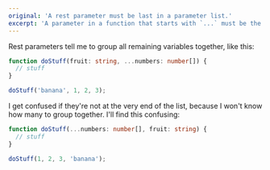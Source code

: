 ```yaml
---
original: 'A rest parameter must be last in a parameter list.'
excerpt: 'A parameter in a function that starts with `...` must be the last one in the list.'
---
```


Rest parameters tell me to group all remaining variables together, like this:

```ts
function doStuff(fruit: string, ...numbers: number[]) {
  // stuff
}

doStuff('banana', 1, 2, 3);
```

I get confused if they're not at the very end of the list, because I won't know how many to group together. I'll find this confusing:

```ts
function doStuff(...numbers: number[], fruit: string) {
  // stuff
}

doStuff(1, 2, 3, 'banana');
```
